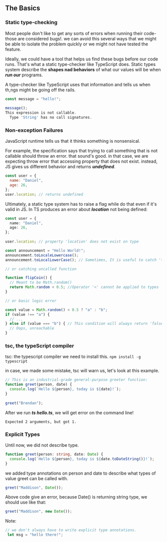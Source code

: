 ## The Basics

### Static type-checking
Most people don't like to get any sorts of errors when running their code- those are considered bugs!. we can avoid this several ways that we might be able to isolate the problem quickly or we might not have tested the feature.

Ideally, we could have a tool that helps us find these bugs before our code runs. That's what a static type-checker like TypeScript does. Static types system describe the **shapes nad behaviors** of what our values will be when ***run our*** programs.

A type-checker like TypeScript uses that information and tells us when th,ngs might be going off the rails.

```ts
const message = "hello!";
 
message();
This expression is not callable.
  Type 'String' has no call signatures.
```

### Non-exception Failures

JavaScript runtime tells us that it thinks something is nonsensical.

For example, the specification says that trying to call something that is not callable should throw an error. that sound's good. in that case,  we are expecting throw error that accessing property that does not exist.
instead, JS gives us different behavior and returns ***undefined***.

```js
const user = {
  name: "Daniel",
  age: 26,
};
user.location; // returns undefined
```

Ultimately, a static type system has to raise a flag while do that even if it's valid in JS. 
In TS produces an error about ***location*** not being defined:

```ts
const user = {
  name: "Daniel",
  age: 26,
};
 
user.location; // property 'location' does not exist on type
```

```ts
const announcement = "Hello World!";
announcement.toLocaleLowercase();
announcement.toLocalLowerCase(); // Sometimes, It is useful to catch 'typo',

// or catching uncalled function

function flipCoin() {
  // Meant to be Math.random()
  return Math.random < 0.5; //Operator '<' cannot be applied to types '() => number' and 'number'.
}

// or basic logic error

const value = Math.random() < 0.5 ? "a" : "b";
if (value !== "a") {
  // ...
} else if (value === "b") { // This condition will always return 'false' since the types '"a"' and '"b"' have no overlap.
  // Oops, unreachable
}

```

### tsc, the typeScript compiler
tsc: the typescript compiler
we need to install this.
``npm install -g typescript``

in case, we made some mistake, tsc will warn us, let's look at this example.

```ts
// This is an industrial-grade general-purpose greeter function:
function greet(person, date) {
  console.log(`Hello ${person}, today is ${date}!`);
}
 
greet("Brendan");
```

After we run ***ts hello.ts***, we will get error on the command line!

``Expected 2 arguments, but got 1.``

### Explicit Types

Until now, we did not describe type.

```ts
function greet(person: string, date: Date) {
  console.log(`Hello ${person}, today is ${date.toDateString()}!`);
}
```

we added type annotations on person and date to describe what types of value greet can be called with.

```ts
greet("Maddison", Date());
```

Above code give an error, because Date() is returning string type, we should use like that:
```js
greet("Maddison", new Date());
```

Note:

```ts
// we don't always have to write explicit type annotations.
 let msg = "hello there!";
 ```